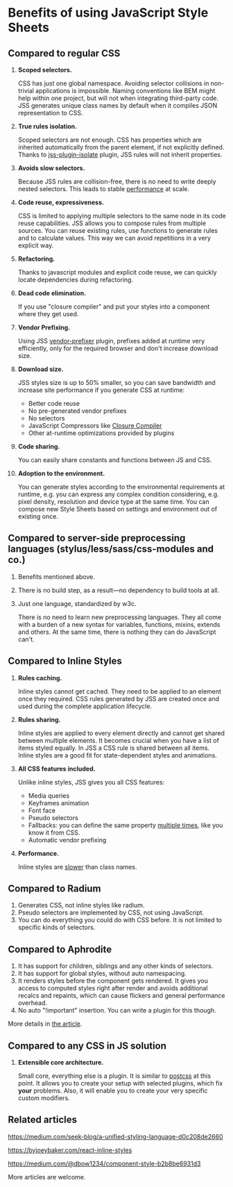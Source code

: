 # Benefits of using JavaScript Style Sheets

## Compared to regular CSS

1.  **Scoped selectors.**

    CSS has just one global namespace. Avoiding selector collisions in non-trivial applications is impossible. Naming conventions like BEM might help within one project, but will not when integrating third-party code. JSS generates unique class names by default when it compiles JSON representation to CSS.

1.  **True rules isolation.**

    Scoped selectors are not enough. CSS has properties which are inherited automatically from the parent element, if not explicitly defined. Thanks to [jss-plugin-isolate](https://github.com/cssinjs/jss/tree/master/packages/jss-plugin-isolate) plugin, JSS rules will not inherit properties.

1.  **Avoids slow selectors.**

    Because JSS rules are collision-free, there is no need to write deeply nested selectors. This leads to stable [performance](performance.md) at scale.

1.  **Code reuse, expressiveness.**

    CSS is limited to applying multiple selectors to the same node in its code reuse capabilities.
    JSS allows you to compose rules from multiple sources. You can reuse existing rules, use functions to generate rules and to calculate values. This way we can avoid repetitions in a very explicit way.

1.  **Refactoring.**

    Thanks to javascript modules and explicit code reuse, we can quickly locate dependencies during refactoring.

1.  **Dead code elimination.**

    If you use "closure compiler" and put your styles into a component where they get used.

1.  **Vendor Prefixing.**

    Using JSS [vendor-prefixer](https://github.com/cssinjs/jss/tree/master/packages/jss-plugin-vendor-prefixer) plugin, prefixes added at runtime very efficiently, only for the required browser and don't increase download size.

1.  **Download size.**

    JSS styles size is up to 50% smaller, so you can save bandwidth and increase site performance if you generate CSS at runtime:

    - Better code reuse
    - No pre-generated vendor prefixes
    - No selectors
    - JavaScript Compressors like [Closure Compiler](https://closure-compiler.appspot.com)
    - Other at-runtime optimizations provided by plugins

1.  **Code sharing.**

    You can easily share constants and functions between JS and CSS.

1.  **Adoption to the environment.**

    You can generate styles according to the environmental requirements at runtime, e.g. you can express any complex condition considering, e.g. pixel density, resolution and device type at the same time. You can compose new Style Sheets based on settings and environment out of existing once.

## Compared to server-side preprocessing languages (stylus/less/sass/css-modules and co.)

1.  Benefits mentioned above.
1.  There is no build step, as a result—no dependency to build tools at all.
1.  Just one language, standardized by w3c.

    There is no need to learn new preprocessing languages. They all come with a burden of a new syntax for variables, functions, mixins, extends and others. At the same time, there is nothing they can do JavaScript can't.

## Compared to Inline Styles

1.  **Rules caching.**

    Inline styles cannot get cached. They need to be applied to an element once they required. CSS rules generated by JSS are created once and used during the complete application lifecycle.

1.  **Rules sharing.**

    Inline styles are applied to every element directly and cannot get shared between multiple elements. It becomes crucial when you have a list of items styled equally. In JSS a CSS rule is shared between all items.
    Inline styles are a good fit for state-dependent styles and animations.

1.  **All CSS features included.**

    Unlike inline styles, JSS gives you all CSS features:

    - Media queries
    - Keyframes animation
    - Font face
    - Pseudo selectors
    - Fallbacks: you can define the same property [multiple times](./json-api.md#fallbacks), like you know it from CSS.
    - Automatic vendor prefixing

1.  **Performance.**

    Inline styles are [slower](performance.md) than class names.

## Compared to Radium

1.  Generates CSS, not inline styles like radium.
1.  Pseudo selectors are implemented by CSS, not using JavaScript.
1.  You can do everything you could do with CSS before. It is not limited to specific kinds of selectors.

## Compared to Aphrodite

1.  It has support for children, siblings and any other kinds of selectors.
1.  It has support for global styles, without auto namespacing.
1.  It renders styles before the component gets rendered. It gives you access to computed styles right after render and avoids additional recalcs and repaints, which can cause flickers and general performance overhead.
1.  No auto "!important" insertion. You can write a plugin for this though.

More details in [the article](https://medium.com/@oleg008/aphrodite-vs-jss-a15761b91ee3).

## Compared to any CSS in JS solution

1.  **Extensible core architecture.**

    Small core, everything else is a plugin. It is similar to [postcss](http://postcss.org/) at this point. It allows you to create your setup with selected plugins, which fix **your** problems. Also, it will enable you to create your very specific custom modifiers.

## Related articles

https://medium.com/seek-blog/a-unified-styling-language-d0c208de2660

https://byjoeybaker.com/react-inline-styles

https://medium.com/@dbow1234/component-style-b2b8be6931d3

More articles are welcome.
